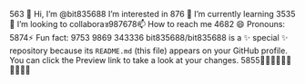 563 👋 Hi, I’m @bit835688
I’m interested in 876 🌱 I’m currently learning 3535💞️ I’m looking to collaboraฃ987678📫 How to reach me 4682
😄 Pronouns: 5874⚡ Fun fact: 9753
9869
343336
bit835688/bit835688 is a ✨ special ✨ repository because its `README.md` (this file) appears on your GitHub profile.
You can click the Preview link to take a look at your changes.
5855🎦💸💵💸💸💵💵💴💶💷
